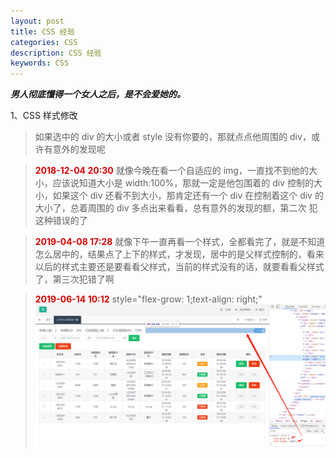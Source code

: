```yaml
---
layout: post
title: CSS 经验
categories: CSS
description: CSS 经验
keywords: CSS
---
```


***男人彻底懂得一个女人之后，是不会爱她的。***

1、CSS 样式修改  
> 如果选中的 div 的大小或者 style 没有你要的，那就点点他周围的 div，或许有意外的发现呢  

> **<font color="#dd0000">2018-12-04 20:30</font>**  就像今晚在看一个自适应的 img，一直找不到他的大小，应该说知道大小是 width:100%，那就一定是他包围着的 div 控制的大小，如果这个 div 还看不到大小，那肯定还有一个 div 在控制着这个 div 的大小了，总着周围的 div 多点出来看看，总有意外的发现的额，第二次
犯这种错误的了  

> **<font color="#dd0000">2019-04-08 17:28</font>**  就像下午一直再看一个样式，全都看完了，就是不知道怎么居中的，结果点了上下的样式，才发现，居中的是父样式控制的，看来以后的样式主要还是要看看父样式，当前的样式没有的话，就要看看父样式了，第三次犯错了啊

> **<font color="#dd0000">2019-06-14 10:12</font>**  style="flex-grow: 1;text-align: right;"
![avatar](/images/css/20190614101501.png)  
